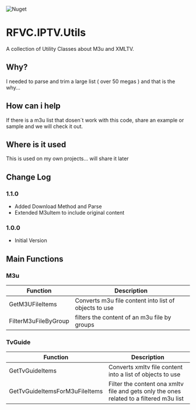 ![Nuget](https://img.shields.io/nuget/v/RFVC.IPTV.Utils.Net6)
# RFVC.IPTV.Utils

A collection of Utility Classes about M3u and XMLTV.

## Why?

I needed to parse and trim a large list ( over 50 megas ) and that is the why...

## How can i help

If there is a m3u list that dosen´t work with this code, share an example or sample and we will check it out.

## Where is it used

This is used on my own projects... will share it later

## Change Log
### 1.1.0

- Added Download Method and Parse
- Extended M3uItem to include original content

### 1.0.0

- Initial Version

## Main Functions

### M3u
| Function | Description |
|--| --|
| GetM3UFileItems | Converts m3u file content into list of objects to use |
|FilterM3uFileByGroup| filters the content of an m3u file by groups |

### TvGuide

| Function | Description|
|--|--|
| GetTvGuideItems | Converts xmltv file content into a list of objects to use |
| GetTvGuideItemsForM3uFileItems| Filter the content ona xmltv file and gets only the ones related to a filtered m3u list |





